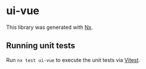 # ui-vue

This library was generated with [Nx](https://nx.dev).

## Running unit tests

Run `nx test ui-vue` to execute the unit tests via [Vitest](https://vitest.dev/).
